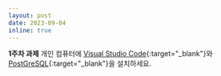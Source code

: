 ```yaml
---
layout: post
date: 2023-09-04
inline: true
---
```


**1주차 과제** 개인 컴퓨터에 [Visual Studio Code](https://code.visualstudio.com/){:target="\_blank"}와 [PostGreSQL](https://www.postgresql.org/){:target="\_blank"}을 설치하세요.
